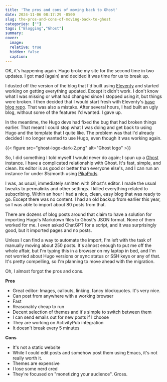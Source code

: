 ```yaml
---
title: 'The pros and cons of moving back to Ghost'
date: 2024-11-06 08:17:29 -0500
slug: the-pros-and-cons-of-moving-back-to-ghost
categories: [""]
tags: ["Blogging","Ghost"]
summary: 
cover: 
  image: 
  relative: true
  hidden: false
  caption: 
---
```

  
OK, it's happening again. Hugo broke my site for the second time in two updates. I got mad (again) and decided it was time for us to break up.

I dusted off the version of the blog that I'd built using [Eleventy](https://11ty.dev/) and started working on getting everything updated. Except it didn't work. I don't know what I was missing or what had changed since I stopped using it, but things were broken. I then decided that I would start fresh with Eleventy's [base blog repo](https://github.com/11ty/eleventy-base-blog). That was also a mistake. After several hours, I had built an ugly blog, without some of the features I'd wanted. I gave up.

In the meantime, the Hugo devs had fixed the bug that had broken things earlier. That meant I could stop what I was doing and get back to using Hugo and the template that I quite like. The problem was that I'd already decided I no longer wanted to use Hugo, even though it was working again.

{{< figure src="ghost-logo-dark-2.png" alt="Ghost logo" >}}

So, I did something I told myself I would never do again; I spun up a [Ghost](https://ghost.org/) instance. I have a complicated relationship with Ghost. It's fast, simple, and clean. Its editor is as good or better than everyone else's, and I can run an instance for under $5/month using [PikaPods](https://www.pikapods.com/).

I was, as usual, immediately smitten with Ghost's editor. I made the usual tweaks to permalinks and other settings. I killed everything related to subscribing. Within an hour I had a nice, clean, easy blog that was ready to go. Except there was no content. I had an old backup from earlier this year, so I was able to import about 80 posts from that.

There are dozens of blog posts around that claim to have a solution for importing Hugo's Markdown files to Ghost's JSON format. None of them worked for me. I even asked ChatGPT for a script, and it was surprisingly good, but it imported pages and no posts.

Unless I can find a way to automate the import, I'm left with the task of manually moving about 250 posts. It's almost enough to put me off the whole affair, but I'm typing this in a browser on my laptop in bed, and I'm not worried about Hugo versions or sync status or SSH keys or any of that. It's pretty compelling, so I'm planning to move ahead with the migration.

Oh, I almost forgot the pros and cons.

****Pros****

-   Great editor: Images, callouts, linking, fancy blockquotes. It's very nice.
-   Can post from anywhere with a working browser
-   Fast
-   Reasonably cheap to run
-   Decent selection of themes and it's simple to switch between them
-   I can send emails out for new posts if I choose
-   They are working on ActivityPub integration
-   It doesn't break every 5 minutes

  

****Cons****

-   It's not a static website
-   While I could edit posts and somehow post them using Emacs, it's not really worth it.
-   Themes are expensive
-   I lose some nerd cred
-   They're focused on "monetizing your audience". Gross.
